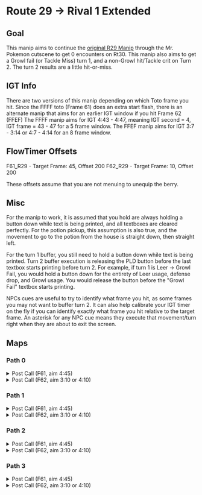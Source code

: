 # Route 29 -> Rival 1 Extended

## Goal
This manip aims to continue the [original R29 Manip](https://pastebin.com/3XBwNWUg) through the Mr. Pokemon cutscene to get 0 encounters on Rt30.
This manip also aims to get a Growl fail (or Tackle Miss) turn 1, and a non-Growl hit/Tackle crit on Turn 2. The turn 2 results are a little hit-or-miss.

## IGT Info
There are two versions of this manip depending on which Toto frame you hit. Since the FFFF toto (Frame 61) does an extra start flash, there is an alternate manip that aims for an earlier IGT window if you hit Frame 62 (FFEF)
The FFFF manip aims for IGT 4:43 - 4:47, meaning IGT second = 4, IGT frame = 43 - 47 for a 5 frame window.
The FFEF manip aims for IGT 3:7 - 3:14 or 4:7 - 4:14 for an 8 frame window.

## FlowTimer Offsets
F61_R29 - Target Frame: 45, Offset 200
F62_R29 - Target Frame: 10, Offset 200

These offsets assume that you are not menuing to unequip the berry.

## Misc
For the manip to work, it is assumed that you hold are always holding a button down while text is being printed, and all textboxes are cleared perfectly.
For the potion pickup, this assumption is also true, and the movement to go to the potion from the house is straight down, then straight left.

For the turn 1 buffer, you still need to hold a button down while text is being printed. Turn 2 buffer execution is releasing the PLD button before the last textbox starts printing before turn 2.
For example, if turn 1 is Leer -> Growl Fail, you would hold a button down for the entirety of Leer usage, defense drop, and Growl usage. You would release the button before the "Growl Fail" textbox starts printing.

NPCs cues are useful to try to identify what frame you hit, as some frames you may not want to buffer turn 2. It can also help calibrate your IGT timer on the fly if you can identify exactly what frame you hit relative to the target frame.
An asterisk for any NPC cue means they execute that movement/turn right when they are about to exit the screen.

## Maps
### Path 0
<details markdown="1"><summary>Post Call (F61, aim 4:45)</summary>
    <img src="images/rt29_manip/pass_1/p0_postcall_61.png" align="left">

Frame | Rt30 NPC | Cherrygrove NPC | Fight Outcome | T2 Buffer?
----- | -------- | --------------- | ------------- | ----------
4:43  | R        | rL              | Growl -> Leer | Outsped Tackle
4:44  | l        | l               | Leer -> Growl | Outspeed Tackle
4:45  | l        | l               | Growl -> Leer | Outsped Tackle
4:46  | R        | rL              | Leer -> Growl | Outspeed Tackle Miss
4:47  | R        | r               | Growl -> Leer | Outsped Tackle
4:48  | R        | rL              | Growl -> Leer | N/A
4:49  | R        | rL              | Growl -> Leer | N/A

</details>

<details markdown="1"><summary>Post Call (F62, aim 3:10 or 4:10)</summary>
    <img src="images/rt29_manip/pass_1/p0_postcall_62.png" align="left">

Frame | Rt30 NPC | Cherrygrove NPC | Fight Outcome | T2 Buffer?
----- | -------- | --------------- | ------------- | ----------
3:7   | lL       | r               | Leer -> Growl | Outsped Tackle
3:8   | lL       | r               | Leer -> Growl | Outsped Tackle
3:9   | lL       | r               | Leer -> Growl | Outsped Tackle
3:10  | lL       | r               | Leer -> Growl | Outsped Tackle
3:11  | lL       | r               | Leer -> Growl | Outsped Tackle Miss
3:12  | lL       | r               | Leer -> Growl | Outsped Tackle Miss
3:13  | lL       | r               | Growl Hit (FAIL) | N/A
3:14  | RL       | rR*             | Leer -> Growl | Outsped Tackle Miss

</details>

### Path 1
<details markdown="1"><summary>Post Call (F61, aim 4:45)</summary>
    <img src="images/rt29_manip/pass_1/p1_postcall_61.png" align="left">

Frame | Rt30 NPC | Cherrygrove NPC | Fight Outcome | T2 Buffer?
----- | -------- | --------------- | ------------- | ----------
4:43  | l        | lrR             | Leer -> Growl | Outsped Tackle
4:44  | l        | lrR             | Leer -> Growl | Outspeed Tackle
4:45  | l        | lrR             | Leer -> Growl | **Outspeed Scratch Crit into Tackle Miss**
4:46  | R        | L               | Growl -> Leer | Outspeed Tackle
4:47  | R        | L               | Leer -> Growl | **Outspeed Scratch Crit into Tackle**
4:48  | R        | L               | Leer -> Tackle Hit (FAIL) | N/A
4:49  | l        | rR              | Growl Hit (FAIL) | N/A

</details>

<details markdown="1"><summary>Post Call (F62, aim 3:10 or 4:10)</summary>
    <img src="images/rt29_manip/pass_1/p1_postcall_62.png" align="left">

Frame | Rt30 NPC | Cherrygrove NPC | Fight Outcome | T2 Buffer?
----- | -------- | --------------- | ------------- | ----------
3:7   | lL       | lR              | Leer -> Growl | Outsped Growl Fail
3:8   | lR       | rL              | Growl -> Leer | Outsped Tackle
3:9   | R        | lR              | Leer -> Growl | Outspeed Growl Fail
3:10  | RL       | lL              | Growl -> Leer | Outspeed Tackle
3:11  | RL       | lL              | Growl -> Leer | Outspeed Tackle
3:12  | RL       | lL              | Growl -> Leer | Outspeed Tackle
3:13  | RL       | lL              | Growl -> Leer | Outspeed Tackle
3:14  | R        | lR              | Leer -> Growl | Outspeed Growl Fail

</details>

### Path 2
<details markdown="1"><summary>Post Call (F61, aim 4:45)</summary>
    <img src="images/rt29_manip/pass_1/p2_postcall_61.png" align="left">

Frame | Rt30 NPC | Cherrygrove NPC | Fight Outcome | T2 Buffer?
----- | -------- | --------------- | ------------- | ----------
4:43  | R        | rL              | Leer -> Growl | Outspeed into Tackle Crit (DELAY SCRATCH)
4:44  | l        | r               | Growl -> Leer | Outspeed into Tackle Crit (DELAY SCRATCH)
4:45  | l        | r               | Leer -> Growl | Outspeed Tackle
4:46  | l        | r               | Leer -> Growl | Outspeed Tackle
4:47  | l        | LR              | Leer -> Growl | Outsped Tackle
4:48  | l        | LR              | Leer -> Growl | N/A
4:49  | l        | r               | Leer -> Growl Hit (FAIL) | N/A

</details>

<details markdown="1"><summary>Post Call (F62, aim 3:10 or 4:10)</summary>
    <img src="images/rt29_manip/pass_1/p2_postcall_62.png" align="left">

Frame | Rt30 NPC | Cherrygrove NPC | Fight Outcome | T2 Buffer?
----- | -------- | --------------- | ------------- | ----------
3:7   | R        | lr              | Leer -> Growl | Outspeed Tackle
3:8   | lL       | rl              | Growl -> Leer | Outspeed Tackle Crit (DELAY SCRATCH)
3:9   | RLL      | lR              | Leer -> Growl | Outspeed Tackle
3:10  | lL       | r               | Leer -> Growl | Outspeed Tackle
3:11  | lL       | r               | Leer -> Growl | Outspeed Tackle
3:12  | lL       | r               | Leer -> Growl | Outspeed Tackle
3:13  | lL       | r               | Leer -> Growl | Outspeed Tackle
3:14  | lL       | r               | Leer -> Growl | Outspeed Growl Fail

</details>

### Path 3
<details markdown="1"><summary>Post Call (F61, aim 4:45)</summary>
    <img src="images/rt29_manip/pass_1/p3_postcall_61.png" align="left">

Frame | Rt30 NPC | Cherrygrove NPC | Fight Outcome | T2 Buffer?
----- | -------- | --------------- | ------------- | ----------
4:43  | lLR      | rLR             | Growl -> Leer | Outsped Tackle
4:44  | R        | rR              | Growl -> Leer | Outspeed Tackle
4:45  | R        | rR              | Growl -> Leer | Outspeed Tackle
4:46  | RLR      | lR              | Leer -> Tackle Miss | Outspeed Tackle
4:47  | R        | rR              | Leer -> Growl | Outsped Tackle
4:48  | lL       | rL              | Leer -> Growl | N/A
4:49  | lL       | rL              | Leer -> Growl | N/A

</details>

<details markdown="1"><summary>Post Call (F62, aim 3:10 or 4:10)</summary>
    <img src="images/rt29_manip/pass_1/p3_postcall_62.png" align="left">

Frame | Rt30 NPC | Cherrygrove NPC | Fight Outcome | T2 Buffer?
----- | -------- | --------------- | ------------- | ----------
3:7   | LR       | rR*             | Leer -> Growl | Outsped Tackle
3:8   | RLR      | L               | Growl -> Leer | Outspeed Tackle
3:9   | R        | L               | Leer -> Growl | Outsped Tackle
3:10  | RL       | L               | Leer -> Growl | Outsped Tackle Crit (DELAY SCRATCH)
3:11  | RL       | L               | Leer -> Growl | Outspeed Tackle
3:12  | LR       | rL*             | Growl -> Leer | Outspeed Tackle
3:13  | RL       | L               | Leer -> Growl | Outspeed Tackle
3:14  | LR       | rL*             | Leer -> Growl Hit (FAIL) | N/A

</details>
